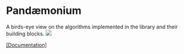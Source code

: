 # Pandæmonium

A birds-eye view on the algorithms implemented in the library and their building blocks.
![](https://konichuvak.github.io/pandemonium/_images/inheritance-112e0b2fdccb07dc0498da24c934e441d12eab25.png)

[[Documentation]](http://konichuvak.github.io/pandemonium/)
